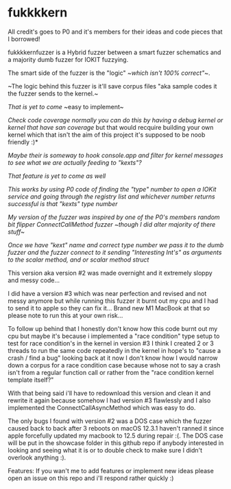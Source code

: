 # fukkkkern

All credit's goes to P0 and it's members for their ideas and code pieces that I borrowed!

fukkkkernfuzzer is a Hybrid fuzzer between a smart fuzzer schematics and a majority dumb fuzzer for IOKIT fuzzying.

The smart side of the fuzzer is the "logic" ~*which isn't 100% correct"*~.

~The logic behind this fuzzer is it'll save corpus files "aka sample codes it the fuzzer sends to the kernel.~

*That is yet to come* ~easy to implement~

*Check code coverage normally you can do this by having a debug kernel or kernel that have san coverage* but that would recquire building
your own kernel which that isn't the aim of this project it's supposed to be noob friendly :)*

*Maybe their is someway to hook console.app and filter for kernel messages to see what we are actually feeding to "kexts"?*

*That feature is yet to come as well*

*This works by using P0 code of finding the "type" number to open a IOKit service and going through the registry list and whichever number returns
successful is that "kexts" type number*

*My version of the fuzzer was inspired by one of the P0's members random bit flipper ConnectCallMethod fuzzer ~though I did alter majority of there stuff~*

*Once we have "kext" name and correct type number we pass it to the dumb fuzzer and the fuzzer connect to it sending "Interesting Int's" as arguments to the scalar method, and or scalar method struct*

This version aka version #2 was made overnight and it extremely sloppy and messy code...

I did have a version #3 which was near perfection and revised and not messy anymore but while running this fuzzer it burnt out my cpu and I had to send it to apple so they can fix it... Brand new M1 MacBook at that so please note to run this at your own risk... 

To follow up behind that I honestly don't know how this code burnt out my cpu but maybe it's because i implemented a "race condition" type setup to test for race condition's in the kernel in version #3 I think I created 2 or 3 threads to run the same code repeatedly in the kernel in hope's to "cause a crash / find a bug" looking back at it now I don't know how I would narrow down a corpus for a race condition case because whose not to say a crash isn't from a regular function call or rather from the "race condition kernel template itself?"

With that being said i'll have to redownload this version and clean it and rewrite it again because somehow I had version #3 flawlessly and I also implemented the ConnectCallAsyncMethod which was easy to do. 

The only bugs I found with version #2 was a DOS case which the fuzzer caused back to back after 3 reboots on macOS 12.3.1 haven't ranned it since apple forcefully updated my macbook to 12.5 during repair :(. The DOS case will be put in the showcase folder in this github repo if anybody interested in looking and seeing what it is or to double check to make sure I didn't overlook anything :).

Features:
If you wan't me to add features or implement new ideas please open an issue on this repo and i'll respond rather quickly :)
